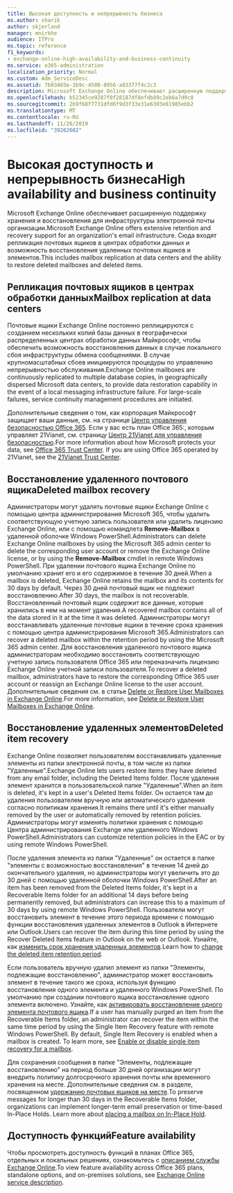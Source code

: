 ```yaml
---
title: Высокая доступность и непрерывность бизнеса
ms.author: sharik
author: skjerland
manager: mnirkhe
audience: ITPro
ms.topic: reference
f1_keywords:
- exchange-online-high-availability-and-business-continuity
ms.service: o365-administration
localization_priority: Normal
ms.custom: Adm_ServiceDesc
ms.assetid: 7b03465e-3b9c-4500-8956-a83377f4c2c3
description: Microsoft Exchange Online обеспечивает расширенную поддержку хранения и восстановления для инфраструктуры электронной почты организации. Сюда входят репликация почтовых ящиков в центрах обработки данных и возможность восстановления удаленных почтовых ящиков и элементов.
ms.openlocfilehash: b52345ce9287f0f28187df8efdb89c2eb6a7d9c8
ms.sourcegitcommit: 2b9f68f7731dfd6f9d3f33e31e6303e81985ebb2
ms.translationtype: MT
ms.contentlocale: ru-RU
ms.lasthandoff: 11/26/2019
ms.locfileid: "39262602"
---
```

# <a name="high-availability-and-business-continuity"></a><span data-ttu-id="9ebd2-104">Высокая доступность и непрерывность бизнеса</span><span class="sxs-lookup"><span data-stu-id="9ebd2-104">High availability and business continuity</span></span>

<span data-ttu-id="9ebd2-105">Microsoft Exchange Online обеспечивает расширенную поддержку хранения и восстановления для инфраструктуры электронной почты организации.</span><span class="sxs-lookup"><span data-stu-id="9ebd2-105">Microsoft Exchange Online offers extensive retention and recovery support for an organization's email infrastructure.</span></span> <span data-ttu-id="9ebd2-106">Сюда входят репликация почтовых ящиков в центрах обработки данных и возможность восстановления удаленных почтовых ящиков и элементов.</span><span class="sxs-lookup"><span data-stu-id="9ebd2-106">This includes mailbox replication at data centers and the ability to restore deleted mailboxes and deleted items.</span></span>
  
## <a name="mailbox-replication-at-data-centers"></a><span data-ttu-id="9ebd2-107">Репликация почтовых ящиков в центрах обработки данных</span><span class="sxs-lookup"><span data-stu-id="9ebd2-107">Mailbox replication at data centers</span></span>

<span data-ttu-id="9ebd2-p103">Почтовые ящики Exchange Online постоянно реплицируются с созданием нескольких копий базы данных в географически распределенных центрах обработки данных Майкрософт, чтобы обеспечить возможность восстановления данных в случае локального сбоя инфраструктуры обмена сообщениями. В случае крупномасштабных сбоев инициируются процедуры по управлению непрерывностью обслуживания.</span><span class="sxs-lookup"><span data-stu-id="9ebd2-p103">Exchange Online mailboxes are continuously replicated to multiple database copies, in geographically dispersed Microsoft data centers, to provide data restoration capability in the event of a local messaging infrastructure failure. For large-scale failures, service continuity management procedures are initiated.</span></span>
  
<span data-ttu-id="9ebd2-p104">Дополнительные сведения о том, как корпорация Майкрософт защищает ваши данные, см. на странице [Центр управления безопасностью Office 365](https://go.microsoft.com/fwlink/p/?LinkId=299135). Если у вас есть план Office 365:, которым управляет 21Vianet, см. страницу [Центр 21Vianet для управления безопасностью](https://www.21vbluecloud.com/office365/trustcenter/onlineservices.mdl).</span><span class="sxs-lookup"><span data-stu-id="9ebd2-p104">For more information about how Microsoft protects your data, see [Office 365 Trust Center](https://go.microsoft.com/fwlink/p/?LinkId=299135). If you are using Office 365 operated by 21Vianet, see the [21Vianet Trust Center](https://www.21vbluecloud.com/office365/trustcenter/onlineservices.mdl).</span></span>
  
## <a name="deleted-mailbox-recovery"></a><span data-ttu-id="9ebd2-112">Восстановление удаленного почтового ящика</span><span class="sxs-lookup"><span data-stu-id="9ebd2-112">Deleted mailbox recovery</span></span>

<span data-ttu-id="9ebd2-113">Администраторы могут удалять почтовые ящики Exchange Online с помощью центра администрирования Microsoft 365, чтобы удалить соответствующую учетную запись пользователя или удалить лицензию Exchange Online, или с помощью командлета **Remove-Mailbox** в удаленной оболочке Windows PowerShell.</span><span class="sxs-lookup"><span data-stu-id="9ebd2-113">Administrators can delete Exchange Online mailboxes by using the Microsoft 365 admin center to delete the corresponding user account or remove the Exchange Online license, or by using the **Remove-Mailbox** cmdlet in remote Windows PowerShell.</span></span> <span data-ttu-id="9ebd2-114">При удалении почтового ящика Exchange Online по умолчанию хранит его и его содержимое в течение 30 дней.</span><span class="sxs-lookup"><span data-stu-id="9ebd2-114">When a mailbox is deleted, Exchange Online retains the mailbox and its contents for 30 days by default.</span></span> <span data-ttu-id="9ebd2-115">Через 30 дней почтовый ящик не подлежит восстановлению.</span><span class="sxs-lookup"><span data-stu-id="9ebd2-115">After 30 days, the mailbox is not recoverable.</span></span> <span data-ttu-id="9ebd2-116">Восстановленный почтовый ящик содержит все данные, которые хранились в нем на момент удаления.</span><span class="sxs-lookup"><span data-stu-id="9ebd2-116">A recovered mailbox contains all of the data stored in it at the time it was deleted.</span></span> <span data-ttu-id="9ebd2-117">Администраторы могут восстанавливать удаленные почтовые ящики в течение срока хранения с помощью центра администрирования Microsoft 365.</span><span class="sxs-lookup"><span data-stu-id="9ebd2-117">Administrators can recover a deleted mailbox within the retention period by using the Microsoft 365 admin center.</span></span> <span data-ttu-id="9ebd2-118">Для восстановления удаленного почтового ящика администраторам необходимо восстановить соответствующую учетную запись пользователя Office 365 или переназначить лицензию Exchange Online учетной записи пользователя.</span><span class="sxs-lookup"><span data-stu-id="9ebd2-118">To recover a deleted mailbox, administrators have to restore the corresponding Office 365 user account or reassign an Exchange Online license to the user account.</span></span> <span data-ttu-id="9ebd2-119">Дополнительные сведения см. в статье [Delete or Restore User Mailboxes in Exchange Online](https://go.microsoft.com/fwlink/p/?LinkId=286992).</span><span class="sxs-lookup"><span data-stu-id="9ebd2-119">For more information, see [Delete or Restore User Mailboxes in Exchange Online](https://go.microsoft.com/fwlink/p/?LinkId=286992).</span></span>
  
## <a name="deleted-item-recovery"></a><span data-ttu-id="9ebd2-120">Восстановление удаленных элементов</span><span class="sxs-lookup"><span data-stu-id="9ebd2-120">Deleted item recovery</span></span>

<span data-ttu-id="9ebd2-121">Exchange Online позволяет пользователям восстанавливать удаленные элементы из папки электронной почты, в том числе из папки "Удаленные".</span><span class="sxs-lookup"><span data-stu-id="9ebd2-121">Exchange Online lets users restore items they have deleted from any email folder, including the Deleted Items folder.</span></span> <span data-ttu-id="9ebd2-122">После удаления элемент хранится в пользовательской папке "Удаленные".</span><span class="sxs-lookup"><span data-stu-id="9ebd2-122">When an item is deleted, it's kept in a user's Deleted Items folder.</span></span> <span data-ttu-id="9ebd2-123">Он остается там до удаления пользователем вручную или автоматического удаления согласно политикам хранения.</span><span class="sxs-lookup"><span data-stu-id="9ebd2-123">It remains there until it's either manually removed by the user or automatically removed by retention policies.</span></span> <span data-ttu-id="9ebd2-124">Администраторы могут изменять политики хранения с помощью Центра администрирования Exchange или удаленного Windows PowerShell.</span><span class="sxs-lookup"><span data-stu-id="9ebd2-124">Administrators can customize retention policies in the EAC or by using remote Windows PowerShell.</span></span>
  
<span data-ttu-id="9ebd2-125">После удаления элемента из папки "Удаленные" он остается в папке "элементы с возможностью восстановления" в течение 14 дней до окончательного удаления, но администраторы могут увеличить это до 30 дней с помощью удаленной оболочки Windows PowerShell.</span><span class="sxs-lookup"><span data-stu-id="9ebd2-125">After an item has been removed from the Deleted Items folder, it's kept in a Recoverable Items folder for an additional 14 days before being permanently removed, but administrators can increase this to a maximum of 30 days by using remote Windows PowerShell.</span></span> <span data-ttu-id="9ebd2-126">Пользователи могут восстановить элемент в течение этого периода времени с помощью функции восстановления удаленных элементов в Outlook в Интернете или Outlook.</span><span class="sxs-lookup"><span data-stu-id="9ebd2-126">Users can recover the item during this time period by using the Recover Deleted Items feature in Outlook on the web or Outlook.</span></span> <span data-ttu-id="9ebd2-127">Узнайте, как [изменить срок хранения удаленных элементов](https://go.microsoft.com/fwlink/p/?LinkId=286940).</span><span class="sxs-lookup"><span data-stu-id="9ebd2-127">Learn how to [change the deleted item retention period](https://go.microsoft.com/fwlink/p/?LinkId=286940).</span></span>
  
<span data-ttu-id="9ebd2-p108">Если пользователь вручную удалил элемент из папки "Элементы, подлежащие восстановлению", администратор может восстановить элемент в течение такого же срока, используя функцию восстановления одного элемента и удаленного Windows PowerShell. По умолчанию при создании почтового ящика восстановление одного элемента включено. Узнайте, как [активировать восстановление одного элемента почтового ящика](https://go.microsoft.com/fwlink/p/?LinkID=286941).</span><span class="sxs-lookup"><span data-stu-id="9ebd2-p108">If a user has manually purged an item from the Recoverable Items folder, an administrator can recover the item within the same time period by using the Single Item Recovery feature with remote Windows PowerShell. By default, Single Item Recovery is enabled when a mailbox is created. To learn more, see [Enable or disable single item recovery for a mailbox](https://go.microsoft.com/fwlink/p/?LinkID=286941).</span></span>
  
<span data-ttu-id="9ebd2-p109">Для сохранения сообщения в папке "Элементы, подлежащие восстановлению" на период больше 30 дней организации могут внедрить политику долгосрочного хранения почты или временного хранения на месте. Дополнительные сведения см. в разделе, посвященном [удержанию почтовых ящиков на месте](https://go.microsoft.com/fwlink/p/?LinkId=271746).</span><span class="sxs-lookup"><span data-stu-id="9ebd2-p109">To preserve messages for longer than 30 days in the Recoverable Items folder, organizations can implement longer-term email preservation or time-based In-Place Holds. Learn more about [placing a mailbox on In-Place Hold](https://go.microsoft.com/fwlink/p/?LinkId=271746).</span></span>
  
## <a name="feature-availability"></a><span data-ttu-id="9ebd2-133">Доступность функций</span><span class="sxs-lookup"><span data-stu-id="9ebd2-133">Feature availability</span></span>

<span data-ttu-id="9ebd2-134">Чтобы просмотреть доступность функций в планах Office 365, отдельных и локальных решениях, ознакомьтесь с [описанием службы Exchange Online](exchange-online-service-description.md).</span><span class="sxs-lookup"><span data-stu-id="9ebd2-134">To view feature availability across Office 365 plans, standalone options, and on-premises solutions, see [Exchange Online service description](exchange-online-service-description.md).</span></span>
  
